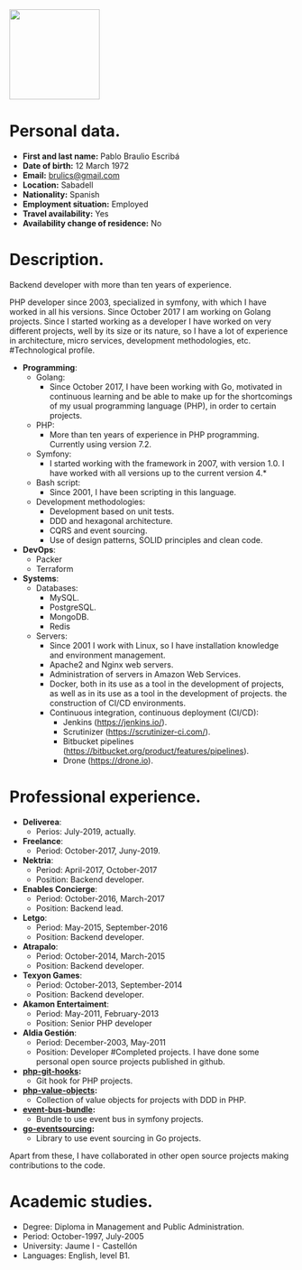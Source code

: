 <img src="https://avatars3.githubusercontent.com/u/760646?s=460&v=4" width="160">

# Personal data.
* **First and last name:** Pablo Braulio Escribá
* **Date of birth:** 12 March 1972
* **Email:** brulics@gmail.com
* **Location:** Sabadell
* **Nationality:** Spanish
* **Employment situation:** Employed
* **Travel availability:** Yes
* **Availability change of residence:** No

# Description.
Backend developer with more than ten years of experience.

PHP developer since 2003, specialized in symfony, with which I have worked in all his
versions. Since October 2017 I am working on Golang projects.
Since I started working as a developer I have worked on very different projects, well
by its size or its nature, so I have a lot of experience in architecture, micro
services, development methodologies, etc.
#Technological profile.
* **Programming**:
    * Golang:
        * Since October 2017, I have been working with Go, motivated in continuous learning and be able to make up for the shortcomings of my usual programming language (PHP), in order to certain projects.
    * PHP:
        * More than ten years of experience in PHP programming. Currently using version 7.2. 
    * Symfony:
        * I started working with the framework in 2007, with version 1.0. I have worked with all versions up to the current version 4.*
    * Bash script:
        * Since 2001, I have been scripting in this language.
    * Development methodologies:
        * Development based on unit tests.
        * DDD and hexagonal architecture.
        * CQRS and event sourcing.
        * Use of design patterns, SOLID principles and clean code.
* **DevOps**:
     * Packer
     * Terraform
* **Systems**:
     * Databases:
        * MySQL.
        * PostgreSQL.
        * MongoDB.
        * Redis
     * Servers:
        * Since 2001 I work with Linux, so I have installation knowledge and environment management.
        * Apache2 and Nginx web servers.
        * Administration of servers in Amazon Web Services.
        * Docker, both in its use as a tool in the development of projects, as well as in its use as a tool in the development of projects. the construction of CI/CD environments.
        * Continuous integration, continuous deployment (CI/CD):
            * Jenkins (https://jenkins.io/).
            * Scrutinizer (https://scrutinizer-ci.com/).
            * Bitbucket pipelines (https://bitbucket.org/product/features/pipelines).
            * Drone (https://drone.io).
# Professional experience.
 * **Deliverea**:
    * Perios: July-2019, actually.
 * **Freelance**:
    * Period: October-2017, Juny-2019.
 * **Nektria**:
    * Period: April-2017, October-2017
    * Position: Backend developer.
* **Enables Concierge**:
    * Period: October-2016, March-2017
    * Position: Backend lead.
* **Letgo**:
    * Period: May-2015, September-2016
    * Position: Backend developer.
* **Atrapalo**:
    * Period: October-2014, March-2015
    * Position: Backend developer.
* **Texyon Games**:
    * Period: October-2013, September-2014
    * Position: Backend developer.
* **Akamon Entertaiment**:
    * Period: May-2011, February-2013
    * Position: Senior PHP developer
* **Aldia Gestión**:
    * Period: December-2003, May-2011
    * Position: Developer
#Completed projects.
I have done some personal open source projects published in github. 
* **[php-git-hooks](https://github.com/bruli/php-git-hooks):**
    * Git hook for PHP projects. 
* **[php-value-objects](https://github.com/bruli/php-value-objects):**
    * Collection of value objects for projects with DDD in PHP. 
* **[event-bus-bundle](https://github.com/bruli/event-bus-bundle):**
    * Bundle to use event bus in symfony projects. 
* **[go-eventsourcing](https://github.com/bruli/go-eventsourcing):**
    * Library to use event sourcing in Go projects.

Apart from these, I have collaborated in other open source projects making contributions to the code.
# Academic studies.
* Degree: Diploma in Management and Public Administration.
* Period: October-1997, July-2005
* University: Jaume I - Castellón
* Languages: English, level B1.
